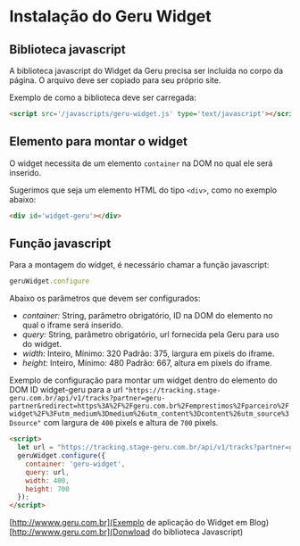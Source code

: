 # Instalação do Geru Widget

## Biblioteca javascript

A biblioteca javascript do Widget da Geru precisa ser incluída no corpo da página. O arquivo deve ser copiado para seu próprio site.

Exemplo de como a biblioteca deve ser carregada:

```html
<script src='/javascripts/geru-widget.js' type='text/javascript'></script>
```

## Elemento para montar o widget

O widget necessita de um elemento `container` na DOM no qual ele será inserido.

Sugerimos que seja um elemento HTML do tipo `<div>`, como no exemplo abaixo:

```html
<div id='widget-geru'></div>
```

## Função javascript

Para a montagem do widget, é necessário chamar a função javascript:

```javascript
geruWidget.configure
```

Abaixo os parâmetros que devem ser configurados:
* *container:* String, parâmetro obrigatório, ID na DOM do elemento no qual o iframe será inserido.
* *query:* String, parâmetro obrigatório, url fornecida pela Geru para uso do widget.
* *width:* Inteiro, Mínimo: 320 Padrão: 375, largura em pixels do iframe.
* *height:* Inteiro, Mínimo: 480 Padrão: 667, altura em pixels do iframe.

Exemplo de configuração para montar um widget dentro do elemento do DOM ID widget-geru  para a url `"https://tracking.stage-geru.com.br/api/v1/tracks?partner=geru-partner&redirect=https%3A%2F%2Fgeru.com.br%2Femprestimos%2Fparceiro%2Fwidget%2F%3Futm_medium%3Dmedium%26utm_content%3Dcontent%26utm_source%3Dsource"` com largura de `400` pixels e altura de `700` pixels.

```html
<script>
  let url = "https://tracking.stage-geru.com.br/api/v1/tracks?partner=geru-partner&redirect=https%3A%2F%2Fgeru.com.br%2Femprestimos%2Fparceiro%2Fwidget%2F%3Futm_medium%3Dmedium%26utm_content%3Dcontent%26utm_source%3Dsource";
  geruWidget.configure({
    container: 'geru-widget',
    query: url,
    width: 400,
    height: 700
  });
</script>
```

[http://wwww.geru.com.br](Exemplo de aplicação do Widget em Blog)
[http://wwww.geru.com.br](Donwload do biblioteca Javascript)
